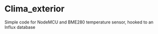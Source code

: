 # Clima_exterior
Simple code for NodeMCU and BME280 temperature sensor, hooked to an Influx database
